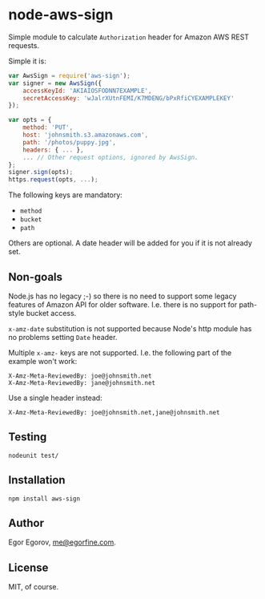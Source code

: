 # node-aws-sign

Simple module to calculate `Authorization` header for Amazon AWS REST requests.

Simple it is: 
	
```javascript
var AwsSign = require('aws-sign');
var signer = new AwsSign({ 
	accessKeyId: 'AKIAIOSFODNN7EXAMPLE',
	secretAccessKey: 'wJalrXUtnFEMI/K7MDENG/bPxRfiCYEXAMPLEKEY'
});

var opts = {
	method: 'PUT',
	host: 'johnsmith.s3.amazonaws.com',
	path: '/photos/puppy.jpg',
	headers: { ... },
	... // Other request options, ignored by AwsSign.
};
signer.sign(opts);
https.request(opts, ...);
```

The following keys are mandatory: 

* `method`
* `bucket`
* `path`

Others are optional. A date header will be added for you if it is not already set.

## Non-goals

Node.js has no legacy ;-) so there is no need to support some legacy features of Amazon API for older software. I.e. there is no support for path-style bucket access.

`x-amz-date` substitution is not supported because Node's http module has no problems setting `Date` header.

Multiple `x-amz-` keys are not supported. I.e. the following part of the example won't work: 

	X-Amz-Meta-ReviewedBy: joe@johnsmith.net
	X-Amz-Meta-ReviewedBy: jane@johnsmith.net

Use a single header instead: 

	X-Amz-Meta-ReviewedBy: joe@johnsmith.net,jane@johnsmith.net

## Testing

	nodeunit test/
	
## Installation

	npm install aws-sign

## Author

Egor Egorov, me@egorfine.com.

## License

MIT, of course. 
